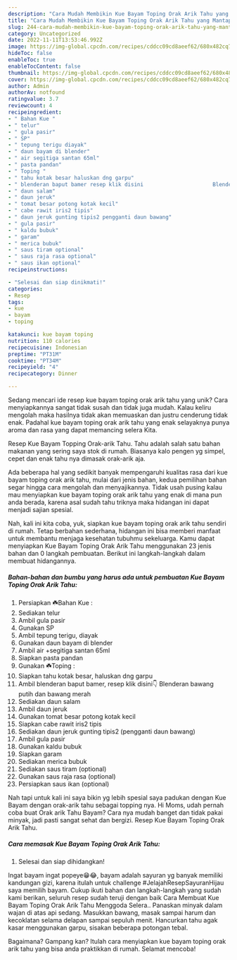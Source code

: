 ```yaml
---
description: "Cara Mudah Membikin Kue Bayam Toping Orak Arik Tahu yang Mantap"
title: "Cara Mudah Membikin Kue Bayam Toping Orak Arik Tahu yang Mantap"
slug: 244-cara-mudah-membikin-kue-bayam-toping-orak-arik-tahu-yang-mantap
category: Uncategorized
date: 2022-11-11T13:53:46.992Z
image: https://img-global.cpcdn.com/recipes/cddcc09cd8aeef62/680x482cq70/kue-bayam-toping-orak-arik-tahu-foto-resep-utama.jpg
hideToc: false
enableToc: true
enableTocContent: false
thumbnail: https://img-global.cpcdn.com/recipes/cddcc09cd8aeef62/680x482cq70/kue-bayam-toping-orak-arik-tahu-foto-resep-utama.jpg
cover: https://img-global.cpcdn.com/recipes/cddcc09cd8aeef62/680x482cq70/kue-bayam-toping-orak-arik-tahu-foto-resep-utama.jpg
author: Admin
authorAv: notfound
ratingvalue: 3.7
reviewcount: 4
recipeingredient:
- " Bahan Kue "
- " telur"
- " gula pasir"
- " SP"
- " tepung terigu diayak"
- " daun bayam di blender"
- " air segitiga santan 65ml"
- " pasta pandan"
- " Toping "
- " tahu kotak besar haluskan dng garpu"
- " blenderan baput bamer resep klik disini                      Blenderan bawang putih dan bawang merah"
- " daun salam"
- " daun jeruk"
- " tomat besar potong kotak kecil"
- " cabe rawit iris2 tipis"
- " daun jeruk gunting tipis2 pengganti daun bawang"
- " gula pasir"
- " kaldu bubuk"
- " garam"
- " merica bubuk"
- " saus tiram optional"
- " saus raja rasa optional"
- " saus ikan optional"
recipeinstructions:

- "Selesai dan siap dinikmati!"
categories:
- Resep
tags:
- kue
- bayam
- toping

katakunci: kue bayam toping 
nutrition: 110 calories
recipecuisine: Indonesian
preptime: "PT31M"
cooktime: "PT34M"
recipeyield: "4"
recipecategory: Dinner

---
```





Sedang mencari ide resep kue bayam toping orak arik tahu yang unik? Cara menyiapkannya sangat tidak susah dan tidak juga mudah. Kalau keliru mengolah maka hasilnya tidak akan memuaskan dan justru cenderung tidak enak. Padahal kue bayam toping orak arik tahu yang enak selayaknya punya aroma dan rasa yang dapat memancing selera Kita.





Resep Kue Bayam Topping Orak-arik Tahu. Tahu adalah salah satu bahan makanan yang sering saya stok di rumah. Biasanya kalo pengen yg simpel, cepet dan enak tahu nya dimasak orak-arik aja.

Ada beberapa hal yang sedikit banyak mempengaruhi kualitas rasa dari kue bayam toping orak arik tahu, mulai dari jenis bahan, kedua pemilihan bahan segar hingga cara mengolah dan menyajikannya. Tidak usah pusing kalau mau menyiapkan kue bayam toping orak arik tahu yang enak di mana pun anda berada, karena asal sudah tahu triknya maka hidangan ini dapat menjadi sajian spesial.






Nah, kali ini kita coba, yuk, siapkan kue bayam toping orak arik tahu sendiri di rumah. Tetap berbahan sederhana, hidangan ini bisa memberi manfaat untuk membantu menjaga kesehatan tubuhmu sekeluarga. Kamu dapat menyiapkan Kue Bayam Toping Orak Arik Tahu menggunakan 23 jenis bahan dan 0 langkah pembuatan. Berikut ini langkah-langkah dalam membuat hidangannya.

<!--inarticleads1-->

##### Bahan-bahan dan bumbu yang harus ada untuk pembuatan Kue Bayam Toping Orak Arik Tahu:

1. Persiapkan  ☘️Bahan Kue :
1. Sediakan  telur
1. Ambil  gula pasir
1. Gunakan  SP
1. Ambil  tepung terigu, diayak
1. Gunakan  daun bayam di blender
1. Ambil  air +segitiga santan 65ml
1. Siapkan  pasta pandan
1. Gunakan  ☘️Toping :
1. Siapkan  tahu kotak besar, haluskan dng garpu
1. Ambil  blenderan baput bamer, resep klik disini👇                      Blenderan bawang putih dan bawang merah
1. Sediakan  daun salam
1. Ambil  daun jeruk
1. Gunakan  tomat besar potong kotak kecil
1. Siapkan  cabe rawit iris2 tipis
1. Sediakan  daun jeruk gunting tipis2 (pengganti daun bawang)
1. Ambil  gula pasir
1. Gunakan  kaldu bubuk
1. Siapkan  garam
1. Sediakan  merica bubuk
1. Sediakan  saus tiram (optional)
1. Gunakan  saus raja rasa (optional)
1. Persiapkan  saus ikan (optional)


Nah tapi untuk kali ini saya bikin yg lebih spesial saya padukan dengan Kue Bayam dengan orak-arik tahu sebagai topping nya. Hi Moms, udah pernah coba buat Orak arik Tahu Bayam? Cara nya mudah banget dan tidak pakai minyak, jadi pasti sangat sehat dan bergizi. Resep Kue Bayam Toping Orak Arik Tahu. 

<!--inarticleads2-->

##### Cara memasak Kue Bayam Toping Orak Arik Tahu:


1. Selesai dan siap dihidangkan!

Ingat bayam ingat popeye😁😂, bayam adalah sayuran yg banyak memiliki kandungan gizi, karena itulah untuk challenge #JelajahResepSayuranHijau saya memilih bayam. Cukup ikuti bahan dan langkah-langkah yang sudah kami berikan, seluruh resep sudah teruji dengan baik Cara Membuat Kue Bayam Toping Orak Arik Tahu Menggoda Selera.. Panaskan minyak dalam wajan di atas api sedang. Masukkan bawang, masak sampai harum dan kecoklatan selama delapan sampai sepuluh menit. Hancurkan tahu agak kasar menggunakan garpu, sisakan beberapa potongan tebal. 

Bagaimana? Gampang kan? Itulah cara menyiapkan kue bayam toping orak arik tahu yang bisa anda praktikkan di rumah. Selamat mencoba!
